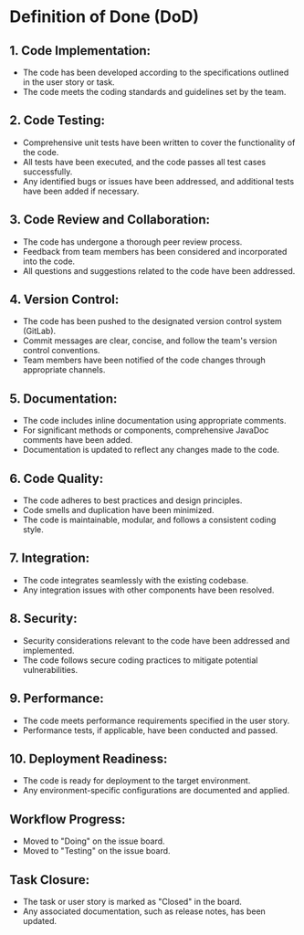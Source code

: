 # Definition of Done (DoD)

## 1. Code Implementation:
- The code has been developed according to the specifications outlined in the user story or task.
- The code meets the coding standards and guidelines set by the team.

## 2. Code Testing:
- Comprehensive unit tests have been written to cover the functionality of the code.
- All tests have been executed, and the code passes all test cases successfully.
- Any identified bugs or issues have been addressed, and additional tests have been added if necessary.

## 3. Code Review and Collaboration:
- The code has undergone a thorough peer review process.
- Feedback from team members has been considered and incorporated into the code.
- All questions and suggestions related to the code have been addressed.

## 4. Version Control:
- The code has been pushed to the designated version control system (GitLab).
- Commit messages are clear, concise, and follow the team's version control conventions.
- Team members have been notified of the code changes through appropriate channels.

## 5. Documentation:
- The code includes inline documentation using appropriate comments.
- For significant methods or components, comprehensive JavaDoc comments have been added.
- Documentation is updated to reflect any changes made to the code.

## 6. Code Quality:
- The code adheres to best practices and design principles.
- Code smells and duplication have been minimized.
- The code is maintainable, modular, and follows a consistent coding style.

## 7. Integration:
- The code integrates seamlessly with the existing codebase.
- Any integration issues with other components have been resolved.

## 8. Security:
- Security considerations relevant to the code have been addressed and implemented.
- The code follows secure coding practices to mitigate potential vulnerabilities.

## 9. Performance:
- The code meets performance requirements specified in the user story.
- Performance tests, if applicable, have been conducted and passed.

## 10. Deployment Readiness:
- The code is ready for deployment to the target environment.
- Any environment-specific configurations are documented and applied.

## Workflow Progress:
- Moved to "Doing" on the issue board.
- Moved to "Testing" on the issue board.

## Task Closure:
- The task or user story is marked as "Closed" in the board.
- Any associated documentation, such as release notes, has been updated.

